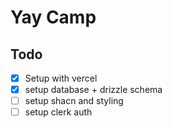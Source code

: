 # Yay Camp

## Todo

- [x] Setup with vercel
- [x] setup database + drizzle schema
- [ ] setup shacn and styling
- [ ] setup clerk auth